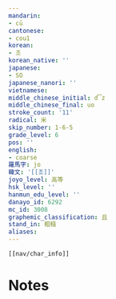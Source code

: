 ```yaml
---
mandarin:
- cū
cantonese:
- cou1
korean:
- 조
korean_native: ''
japanese:
- SO
japanese_nanori: ''
vietnamese:
middle_chinese_initial: d͡z
middle_chinese_final: uo
stroke_count: '11'
radical: 米
skip_number: 1-6-5
grade_level: 6
pos: ''
english:
- coarse
羅馬字: jo
韓文: '[[조]]'
joyo_level: 高等
hsk_level: ''
hanmun_edu_level: ''
danayo_id: 6292
mc_id: 3008
graphemic_classification: 且
stand_in: 粗糙
aliases:
---
```

```meta-bind-embed
[[nav/char_info]]
```

# Notes
